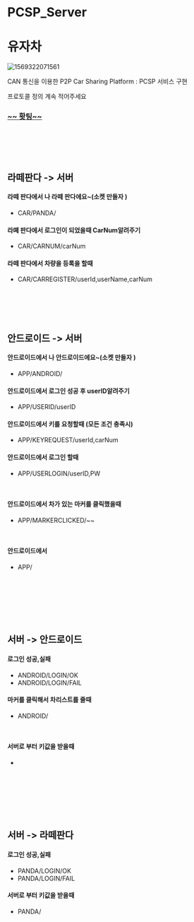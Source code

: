# PCSP_Server
# 유자차

![1569322071561](https://user-images.githubusercontent.com/39547788/65505491-4d39af00-df04-11e9-8e66-4bf1507395d2.png)

CAN 통신을 이용한 P2P Car Sharing Platform : PCSP 서비스 구현

프로토콜 정의 계속 적어주세요

 <h3> <u>~~ 홧팅~~</u></h3>

<br><br>

<br>



## 라떼판다 -> 서버 

#### 라떼 판다에서 나 라떼 판다에요~(소켓 만들자 )

- CAR/PANDA/
  <br>

#### 라뗴 판다에서 로그인이 되었을때 CarNum알려주기

- CAR/CARNUM/carNum
  <br>

#### 라떼 판다에서 차량을 등록을 할때 

- CAR/CARREGISTER/userId,userName,carNum



<br><br>

<br>

## 안드로이드 -> 서버

#### 안드로이드에서 나 안드로이드에요~(소켓 만들자 )

- APP/ANDROID/
  <br>

#### 안드로이드에서 로그인 성공 후 userID알려주기

- APP/USERID/userID
  <br>

#### 안드로이드에서 키를 요청할때 (모든 조건 충족시) 

- APP/KEYREQUEST/userId,carNum
  <br>

#### 안드로이드에서 로그인 할때

- APP/USERLOGIN/userID,PW

<br>

#### 안드로이드에서 차가 있는 마커를 클릭했을때 

- APP/MARKERCLICKED/~~

<br>

#### 안드로이드에서 

- APP/

<br>





<br><br>

<br>



## 서버 -> 안드로이드

#### 로그인 성공,실패

- ANDROID/LOGIN/OK
- ANDROID/LOGIN/FAIL
  <br>

#### 마커를 클릭해서 차리스트를 줄때 

- ANDROID/

<br>

#### 서버로 부터 키값을 받을때

- 

<br>



<br><br>

<br>

## 서버 -> 라떼판다

#### 로그인 성공,실패

- PANDA/LOGIN/OK
- PANDA/LOGIN/FAIL
  <br>

#### 서버로 부터 키값을 받을때

- PANDA/

<br>



<br><br><br>
